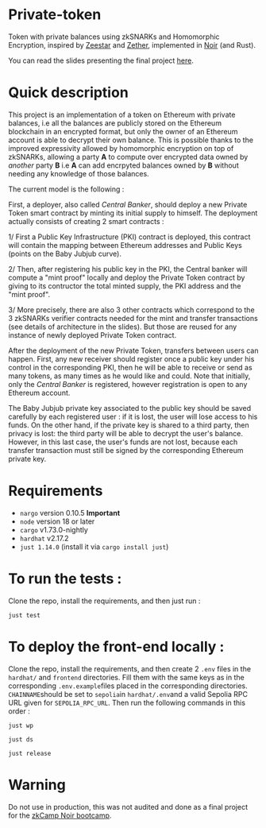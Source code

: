 # Private-token
Token with private balances using zkSNARKs and Homomorphic Encryption, inspired by [Zeestar](https://files.sri.inf.ethz.ch/website/papers/sp22-zeestar.pdf) and [Zether](https://crypto.stanford.edu/~buenz/papers/zether.pdf), implemented in [Noir](https://noir-lang.org/) (and Rust).

You can read the slides presenting the final project [here](https://docs.google.com/presentation/d/1SDTOthvK1xCXcoKlILIKCobktrDf_ibPUbHtykAQfpc/edit?usp=sharing).

# Quick description

This project is an implementation of a token on Ethereum with private balances, i.e all the balances are publicly stored on the Ethereum blockchain in an encrypted format, but only the owner of an Ethereum account is able to decrypt their own balance. This is possible thanks to the improved expressivity allowed by homomorphic encryption on top of zkSNARKs, allowing a party **A** to compute over encrypted data owned by *another* party **B** i.e **A** can add encrpyted balances owned by **B** without needing any knowledge of those balances.

The current model is the following : 

First, a deployer, also called *Central Banker*, should deploy a new Private Token smart contract by minting its initial supply to himself. The deployment actually consists of creating 2 smart contracts : 

1/ First a Public Key Infrastructure (PKI) contract is deployed, this contract will contain the mapping between Ethereum addresses and Public Keys (points on the Baby Jubjub curve).

2/ Then, after registering his public key in the PKI, the Central banker will compute a "mint proof" locally and deploy the Private Token contract by giving to its contructor the total minted supply, the PKI address and the "mint proof".

3/ More precisely, there are also 3 other contracts which correspond to the 3 zkSNARKs verifier contracts needed for the mint and transfer transactions (see details of architecture in the slides). But those are reused for any instance of newly deployed Private Token contract.

After the deployment of the new Private Token, transfers between users can happen. First, any new receiver should register once a public key under his control in the corresponding PKI, then he will be able to receive or send as many tokens, as many times as he would like and could. Note that initially, only the *Central Banker* is registered, however registration is open to any Ethereum account. 

The Baby Jubjub private key associated to the public key should be saved carefully by each registered user : if it is lost, the user will lose access to his funds. On the other hand, if the private key is shared to a third party, then privacy is lost: the third party will be able to decrypt the user's balance. However, in this last case, the user's funds are not lost, because each transfer transaction must still be signed by the corresponding Ethereum private key.

# Requirements
* `nargo` version 0.10.5 **Important**
* `node` version 18 or later
* `cargo` v1.73.0-nightly
* `hardhat` v2.17.2
* `just 1.14.0` (install it via `cargo install just`)

# To run the tests : 

Clone the repo, install the requirements, and then just run : 
```
just test
```

# To deploy the front-end locally : 

Clone the repo, install the requirements, and then create 2 `.env` files in the `hardhat/` and `frontend` directories. Fill them with the same keys as in the corresponding `.env.example`files placed in the corresponding directories. `CHAINNAME`should be set to `sepolia`in `hardhat/.env`and a valid Sepolia RPC URL given for `SEPOLIA_RPC_URL`. Then run the following commands in this order : 
```
just wp
```
```
just ds
```
```
just release
```

# Warning
Do not use in production, this was not audited and done as a final project for the [zkCamp Noir bootcamp](https://www.zkcamp.xyz/aztec).